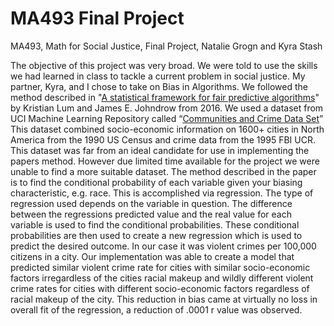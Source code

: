 # MA493 Final Project
MA493, Math for Social Justice, Final Project, Natalie Grogn and Kyra Stash

The objective of this project was very broad. We were told to use the skills we had learned in class to tackle a current problem in social justice. My partner, Kyra, and I chose to take on Bias in Algorithms. We followed the method described in "[A statistical framework for fair predictive algorithms](https://arxiv.org/pdf/1610.08077.pdf)" by Kristian Lum and James E. Johndrow from 2016.  We used a dataset from UCI Machine Learning Repository called “[Communities and Crime Data Set](https://archive.ics.uci.edu/ml/datasets/communities+and+crime#::text=UCI%20Machine%20Learning%20Repository%3A%20Communities%20and%20Crime%20Data%20Set&text=Abstract%3A%20Communities%20within%20the%20United,from%20the%201995%20FBI%20UCR)” This dataset combined socio-economic information on 1600+ cities in North America from the 1990 US Census and crime data from the 1995 FBI UCR. This dataset was far from an ideal candidate for use in implementing the papers method. However due limited time available for the project we were unable to find a more suitable dataset. 
	The method described in the paper is to find the conditional probability of each variable given your biasing characteristic, e.g. race. This is accomplished via regression. The type of regression used depends on the variable in question. The difference between the regressions predicted value and the real value for each variable is used to find the conditional probabilities. These conditional probabilities are then used to create a new regression which is used to predict the desired outcome. In our case it was violent crimes per 100,000 citizens in a city.
	Our implementation was able to create a model that predicted similar violent crime rate for cities with similar socio-economic factors irregardless of the cities racial makeup and wildly different violent crime rates for cities with different socio-economic factors regardless of racial makeup of the city. This reduction in bias came at virtually no loss in overall fit of the regression, a reduction of .0001 r value was observed.